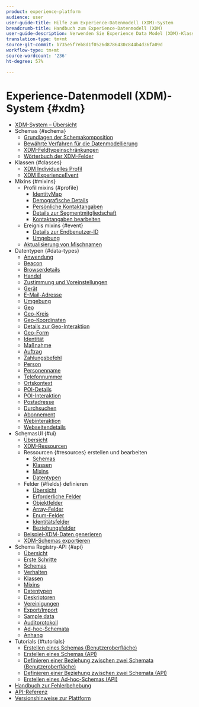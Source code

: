 ```yaml
---
product: experience-platform
audience: user
user-guide-title: Hilfe zum Experience-Datenmodell (XDM)-System
breadcrumb-title: Handbuch zum Experience-Datenmodell (XDM)
user-guide-description: Verwenden Sie Experience Data Model (XDM)-Klassen und -Mixins, um Erlebnisdaten zu standardisieren.
translation-type: tm+mt
source-git-commit: b735e5f7eb8d1f0526d8786430c844b4d36fa09d
workflow-type: tm+mt
source-wordcount: '236'
ht-degree: 57%

---
```



# Experience-Datenmodell (XDM)-System {#xdm}

* [XDM-System – Übersicht](home.md)
* Schemas {#schema}
   * [Grundlagen der Schemakomposition](schema/composition.md)
   * [Bewährte Verfahren für die Datenmodellierung](schema/best-practices.md)
   * [XDM-Feldtypeinschränkungen](schema/field-constraints.md)
   * [Wörterbuch der XDM-Felder](schema/field-dictionary.md)
* Klassen {#classes}
   * [XDM Individuelles Profil](./classes/individual-profile.md)
   * [XDM ExperienceEvent](./classes/experienceevent.md)
* Mixins {#mixins}
   * Profil mixins {#profile}
      * [IdentityMap](./mixins/profile/identitymap.md)
      * [Demografische Details](./mixins/profile/person-details.md)
      * [Persönliche Kontaktangaben](./mixins/profile/personal-details.md)
      * [Details zur Segmentmitgliedschaft](./mixins/profile/segmentation.md)
      * [Kontaktangaben bearbeiten](./mixins/profile/work-details.md)
   * Ereignis mixins {#event}
      * [Details zur Endbenutzer-ID](./mixins/event/enduserids.md)
      * [Umgebung](./mixins/event/environment-details.md)
   * [Aktualisierung von Mischnamen](./mixins/name-updates.md)
* Datentypen {#data-types}
   * [Anwendung](./data-types/application.md)
   * [Beacon](./data-types/beacon.md)
   * [Browserdetails](./data-types/browser-details.md)
   * [Handel](./data-types/commerce.md)
   * [Zustimmung und Voreinstellungen](./data-types/consents.md)
   * [Gerät](./data-types/device.md)
   * [E-Mail-Adresse](./data-types/email-address.md)
   * [Umgebung](./data-types/environment.md)
   * [Geo](./data-types/geo.md)
   * [Geo-Kreis](./data-types/geo-circle.md)
   * [Geo-Koordinaten](./data-types/geo-coordinates.md)
   * [Details zur Geo-Interaktion](./data-types/geo-interaction-details.md)
   * [Geo-Form](./data-types/geo-shape.md)
   * [Identität](./data-types/identity.md)
   * [Maßnahme](./data-types/measure.md)
   * [Auftrag](./data-types/order.md)
   * [Zahlungsbefehl](./data-types/payment-item.md)
   * [Person](./data-types/person.md)
   * [Personenname](./data-types/person-name.md)
   * [Telefonnummer](./data-types/phone-number.md)
   * [Ortskontext](./data-types/place-context.md)
   * [POI-Details](./data-types/poi-details.md)
   * [POI-Interaktion](./data-types/poi-interaction.md)
   * [Postadresse](./data-types/postal-address.md)
   * [Durchsuchen](./data-types/search.md)
   * [Abonnement](./data-types/subscription.md)
   * [Webinteraktion](./data-types/web-interactions.md)
   * [Webseitendetails](./data-types/webpage-details.md)
*  SchemasUI  {#ui}
   * [Übersicht](./ui/overview.md)
   * [XDM-Ressourcen](./ui/explore.md)
   * Ressourcen {#resources} erstellen und bearbeiten
      * [Schemas](./ui/resources/schemas.md)
      * [Klassen](./ui/resources/classes.md)
      * [Mixins](./ui/resources/mixins.md)
      * [Datentypen](./ui/resources/data-types.md)
   * Felder {#fields} definieren
      * [Übersicht](./ui/fields/overview.md)
      * [Erforderliche Felder](./ui/fields/required.md)
      * [Objektfelder](./ui/fields/object.md)
      * [Array-Felder](./ui/fields/array.md)
      * [Enum-Felder](./ui/fields/enum.md)
      * [Identitätsfelder](./ui/fields/identity.md)
      * [Beziehungsfelder](./ui/fields/relationship.md)
   * [Beispiel-XDM-Daten generieren](./ui/sample.md)
   * [XDM-Schemas exportieren](./ui/export.md)
* Schema Registry-API {#api}
   * [Übersicht](api/overview.md)
   * [Erste Schritte](api/getting-started.md)
   * [Schemas](api/schemas.md)
   * [Verhalten](api/behaviors.md)
   * [Klassen](api/classes.md)
   * [Mixins](api/mixins.md)
   * [Datentypen](api/data-types.md)
   * [Deskriptoren](api/descriptors.md)
   * [Vereinigungen](api/unions.md)
   * [Export/Import](api/export-import.md)
   * [Sample data](api/sample-data.md)
   * [Auditprotokoll](api/audit-log.md)
   * [Ad-hoc-Schemata](api/ad-hoc.md)
   * [Anhang](api/appendix.md)
* Tutorials {#tutorials}
   * [Erstellen eines Schemas (Benutzeroberfläche)](tutorials/create-schema-ui.md)
   * [Erstellen eines Schemas (API)](tutorials/create-schema-api.md)
   * [Definieren einer Beziehung zwischen zwei Schemata (Benutzeroberfläche)](tutorials/relationship-ui.md)
   * [Definieren einer Beziehung zwischen zwei Schemata (API)](tutorials/relationship-api.md)
   * [Erstellen eines Ad-hoc-Schemas (API)](tutorials/ad-hoc.md)
* [Handbuch zur Fehlerbehebung](troubleshooting-guide.md)
* [API-Referenz](https://www.adobe.io/apis/experienceplatform/home/api-reference.html#!acpdr/swagger-specs/schema-registry.yaml)
* [Versionshinweise zur Plattform](https://docs.adobe.com/content/help/de-DE/experience-platform/release-notes/latest.html)